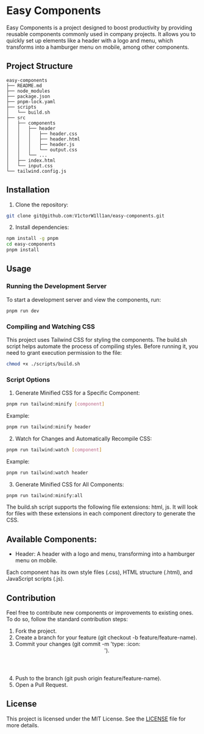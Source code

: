 # Easy Components

Easy Components is a project designed to boost productivity by providing reusable components commonly used in company projects. It allows you to quickly set up elements like a header with a logo and menu, which transforms into a hamburger menu on mobile, among other components.

## Project Structure

```less
easy-components
├── README.md
├── node_modules
├── package.json
├── pnpm-lock.yaml
├── scripts
│   └── build.sh
├── src
│   ├── components
│   │   ├── header
│   │   │   ├── header.css
│   │   │   ├── header.html
│   │   │   ├── header.js
│   │   │   └── output.css
│   │   └── ...
│   ├── index.html
│   └── input.css
└── tailwind.config.js
```

## Installation

1. Clone the repository:

```bash
git clone git@github.com:V1ctorW1ll1an/easy-components.git
```

2. Install dependencies:

```bash
npm install -g pnpm
cd easy-components
pnpm install
```

## Usage

### Running the Development Server

To start a development server and view the components, run:

```bash
pnpm run dev
```

### Compiling and Watching CSS

This project uses Tailwind CSS for styling the components. The build.sh script helps automate the process of compiling styles. Before running it, you need to grant execution permission to the file:

```bash
chmod +x ./scripts/build.sh
```

### Script Options

1. Generate Minified CSS for a Specific Component:

```bash
pnpm run tailwind:minify [component]
```

Example:

```bash
pnpm run tailwind:minify header
```

2. Watch for Changes and Automatically Recompile CSS:

```bash
pnpm run tailwind:watch [component]
```

Example:

```bash
pnpm run tailwind:watch header
```

3. Generate Minified CSS for All Components:

```bash
pnpm run tailwind:minify:all
```

The build.sh script supports the following file extensions: html, js. It will look for files with these extensions in each component directory to generate the CSS.

## Available Components:

<ul>
  <li>
    Header: A header with a logo and menu, transforming into a hamburger menu on mobile.
  </li>
</ul>

Each component has its own style files (.css), HTML structure (.html), and JavaScript scripts (.js).

## Contribution

Feel free to contribute new components or improvements to existing ones. To do so, follow the standard contribution steps:

1. Fork the project.
2. Create a branch for your feature (git checkout -b feature/feature-name).
3. Commit your changes (git commit -m 'type: :icon: <header> <description>').
4. Push to the branch (git push origin feature/feature-name).
5. Open a Pull Request.

## License

This project is licensed under the MIT License. See the [LICENSE](https://github.com/V1ctorW1ll1an/easy-components/blob/main/LICENSE) file for more details.
